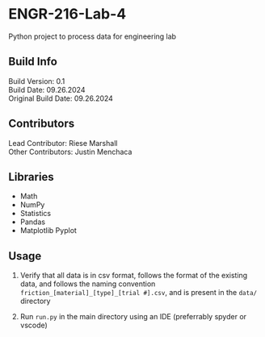 # ENGR-216-Lab-4

Python project to process data for engineering lab

## Build Info

Build Version: 0.1<br />
Build Date: 09.26.2024<br />
Original Build Date: 09.26.2024<br />

## Contributors

Lead Contributor: Riese Marshall<br />
Other Contributors: Justin Menchaca<br />

## Libraries

- Math
- NumPy
- Statistics
- Pandas
- Matplotlib Pyplot

## Usage

1. Verify that all data is in csv format, follows the format of the existing data, and follows the naming convention `friction_[material]_[type]_[trial #].csv`, and is present in the `data/` directory

2. Run `run.py` in the main directory using an IDE (preferrably spyder or vscode)